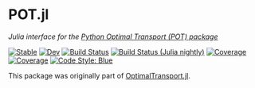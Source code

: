# POT.jl

*Julia interface for the [Python Optimal Transport (POT) package](https://pythonot.github.io/)*

[![Stable](https://img.shields.io/badge/docs-stable-blue.svg)](https://devmotion.github.io/POT.jl/stable)
[![Dev](https://img.shields.io/badge/docs-dev-blue.svg)](https://devmotion.github.io/POT.jl/dev)
[![Build Status](https://github.com/devmotion/POT.jl/workflows/CI/badge.svg?branch=main)](https://github.com/devmotion/POT.jl/actions?query=workflow%3ACI+branch%3Amain)
[![Build Status (Julia nightly)](https://github.com/devmotion/POT.jl/workflows/JuliaNightly/badge.svg?branch=main)](https://github.com/devmotion/POT.jl/actions?query=workflow%3AJuliaNightly+branch%3Amain)
[![Coverage](https://codecov.io/gh/devmotion/POT.jl/branch/main/graph/badge.svg)](https://codecov.io/gh/devmotion/POT.jl)
[![Coverage](https://coveralls.io/repos/github/devmotion/POT.jl/badge.svg?branch=main)](https://coveralls.io/github/devmotion/POT.jl?branch=main)
[![Code Style: Blue](https://img.shields.io/badge/code%20style-blue-4495d1.svg)](https://github.com/invenia/BlueStyle)

This package was originally part of [OptimalTransport.jl](https://github.com/zsteve/OptimalTransport.jl).
